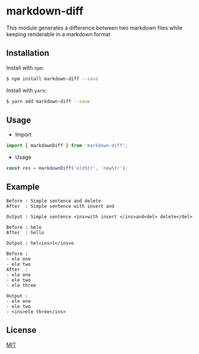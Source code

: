 # markdown-diff
This module generates a difference between two markdown files while keeping renderable in a markdown format

## Installation
Install with `npm`:
``` bash
$ npm install markdown-diff --save
```

Install with `yarn`:
``` bash
$ yarn add markdown-diff --save
```

## Usage
- Import
```js
import { markdownDiff } from 'markdown-diff';
```

- Usage
```js 
const res = markdownDiff('oldStr', 'newStr');
```

## Example 

```
Before : Simple sentence and delete
After  : Simple sentence with insert and

Output : Simple sentence <ins>with insert </ins>and<del> delete</del>
```
```
Before : helo
After  : hello

Output : hel<ins>l</ins>o
```
```
Before :
- ele one
- ele two
After  :
- ele one
- ele two
- ele three

Output :
- ele one
- ele two
- <ins>ele three</ins>
```

## License
[MIT](LICENSE)